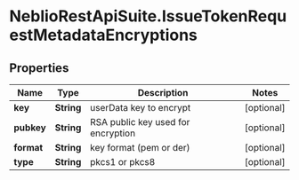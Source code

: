 # NeblioRestApiSuite.IssueTokenRequestMetadataEncryptions

## Properties
Name | Type | Description | Notes
------------ | ------------- | ------------- | -------------
**key** | **String** | userData key to encrypt | [optional] 
**pubkey** | **String** | RSA public key used for encryption | [optional] 
**format** | **String** | key format (pem or der) | [optional] 
**type** | **String** | pkcs1 or pkcs8 | [optional] 


